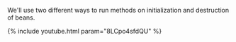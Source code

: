 ---
---

We'll use two different ways to run methods on initialization and destruction of beans.

{% include youtube.html param="8LCpo4sfdQU" %}
